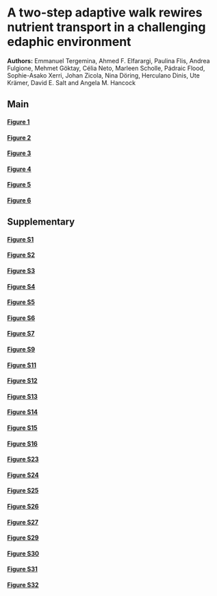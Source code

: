 # A two-step adaptive walk rewires nutrient transport in a challenging edaphic environment

**Authors:**  Emmanuel Tergemina, Ahmed F. Elfarargi, Paulina Flis, Andrea Fulgione, Mehmet Göktay, Célia Neto, Marleen Scholle, Pádraic Flood, Sophie-Asako Xerri, Johan Zicola, Nina Döring, Herculano Dinis, Ute Krämer, David E. Salt and Angela M. Hancock


## Main

#### [Figure 1](./Main/Figure1)

#### [Figure 2](./Main/Figure2)

#### [Figure 3](./Main/Figure3)

#### [Figure 4](./Main/Figure4)

#### [Figure 5](./Main/Figure5)

#### [Figure 6](./Main/Figure6)

## Supplementary

#### [Figure S1](./Supplementary/Fig.S1)

#### [Figure S2](./Supplementary/Fig.S2)

#### [Figure S3](./Supplementary/Fig.S3)

#### [Figure S4](./Supplementary/Fig.S4)

#### [Figure S5](./Supplementary/Fig.S5)

#### [Figure S6](./Supplementary/Fig.S6)

#### [Figure S7](./Supplementary/Fig.S7)

#### [Figure S9](./Supplementary/Fig.S9)

#### [Figure S11](./Supplementary/Fig.S11)

#### [Figure S12](./Supplementary/Fig.S12)

#### [Figure S13](./Supplementary/Fig.S13)

#### [Figure S14](./Supplementary/Fig.S14)

#### [Figure S15](./Supplementary/Fig.S15)

#### [Figure S16](./Supplementary/Fig.S16)

#### [Figure S23](./Supplementary/Fig.S23)

#### [Figure S24](./Supplementary/Fig.S24)

#### [Figure S25](./Supplementary/Fig.S25)

#### [Figure S26](./Supplementary/Fig.S26)

#### [Figure S27](./Supplementary/Fig.S27)

#### [Figure S29](./Supplementary/Fig.S29)

#### [Figure S30](./Supplementary/Fig.S30)

#### [Figure S31](./Supplementary/Fig.S31)

#### [Figure S32](./Supplementary/Fig.S32)